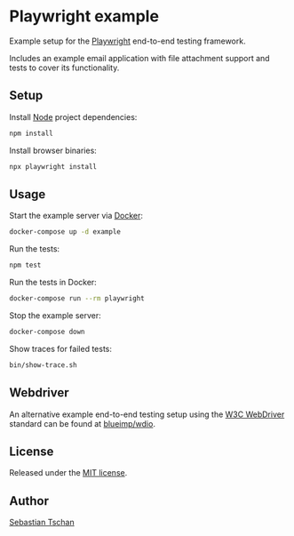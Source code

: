 # Playwright example

Example setup for the [Playwright](https://playwright.dev/) end-to-end testing
framework.

Includes an example email application with file attachment support and tests to
cover its functionality.

## Setup

Install [Node](https://nodejs.org/) project dependencies:

```sh
npm install
```

Install browser binaries:

```sh
npx playwright install
```

## Usage

Start the example server via [Docker](https://www.docker.com/):

```sh
docker-compose up -d example
```

Run the tests:

```sh
npm test
```

Run the tests in Docker:

```sh
docker-compose run --rm playwright
```

Stop the example server:

```sh
docker-compose down
```

Show traces for failed tests:

```sh
bin/show-trace.sh
```

## Webdriver

An alternative example end-to-end testing setup using the
[W3C WebDriver](https://www.w3.org/TR/webdriver/) standard can be found at
[blueimp/wdio](https://github.com/blueimp/wdio/).

## License

Released under the [MIT license](https://opensource.org/licenses/MIT).

## Author

[Sebastian Tschan](https://blueimp.net/)
